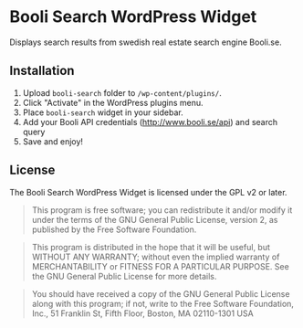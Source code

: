 # Booli Search WordPress Widget

Displays search results from swedish real estate search engine Booli.se.

## Installation

1. Upload `booli-search` folder to `/wp-content/plugins/`.
2. Click "Activate" in the WordPress plugins menu.
3. Place `booli-search` widget in your sidebar.
4. Add your Booli API credentials (http://www.booli.se/api) and search query
5. Save and enjoy!

## License

The Booli Search WordPress Widget is licensed under the GPL v2 or later.

> This program is free software; you can redistribute it and/or modify
it under the terms of the GNU General Public License, version 2, as
published by the Free Software Foundation.

> This program is distributed in the hope that it will be useful,
but WITHOUT ANY WARRANTY; without even the implied warranty of
MERCHANTABILITY or FITNESS FOR A PARTICULAR PURPOSE.  See the
GNU General Public License for more details.

> You should have received a copy of the GNU General Public License
along with this program; if not, write to the Free Software
Foundation, Inc., 51 Franklin St, Fifth Floor, Boston, MA  02110-1301  USA
